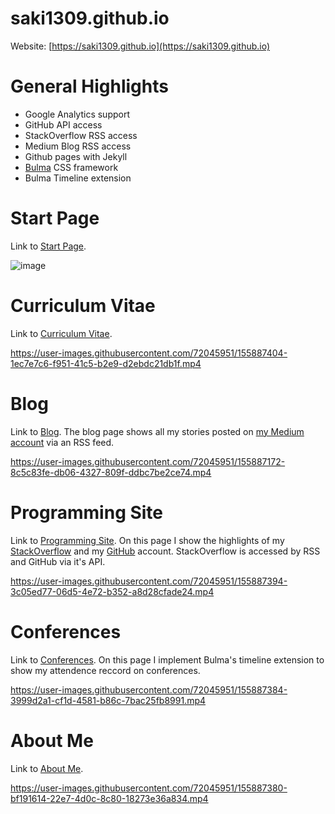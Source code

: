 # saki1309.github.io
Website: [https://saki1309.github.io](https://saki1309.github.io)

# General Highlights
- Google Analytics support
- GitHub API access
- StackOverflow RSS access
- Medium Blog RSS access
- Github pages with Jekyll 
- [Bulma](https://bulma.io/) CSS framework
- Bulma Timeline extension

# Start Page
Link to [Start Page](https://saki1309.github.io/).

![image](https://user-images.githubusercontent.com/72045951/155887428-51ffc87d-83e7-45fb-9f56-8e33fe109872.png)

# Curriculum Vitae
Link to [Curriculum Vitae](https://saki1309.github.io/cv.html).

https://user-images.githubusercontent.com/72045951/155887404-1ec7e7c6-f951-41c5-b2e9-d2ebdc21db1f.mp4

# Blog
Link to [Blog](https://saki1309.github.io/blog.html).
The blog page shows all my stories posted on [my Medium account](https://medium.com/@SaschaKirch) via an RSS feed.

https://user-images.githubusercontent.com/72045951/155887172-8c5c83fe-db06-4327-809f-ddbc7be2ce74.mp4

# Programming Site
Link to [Programming Site](https://saki1309.github.io/programming_sites.html).
On this page I show the highlights of my [StackOverflow](https://stackoverflow.com/users/17905764/sascha-kirch) and my [GitHub](https://github.com/SaKi1309) account. StackOverflow is accessed by RSS and GitHub via it's API.

https://user-images.githubusercontent.com/72045951/155887394-3c05ed77-06d5-4e72-b352-a8d28cfade24.mp4

# Conferences
Link to [Conferences](https://saki1309.github.io/conferences.html).
On this page I implement Bulma's timeline extension to show my attendence reccord on conferences.

https://user-images.githubusercontent.com/72045951/155887384-3999d2a1-cf1d-4581-b86c-7bac25fb8991.mp4

# About Me
Link to [About Me](https://saki1309.github.io/about.html).

https://user-images.githubusercontent.com/72045951/155887380-bf191614-22e7-4d0c-8c80-18273e36a834.mp4

